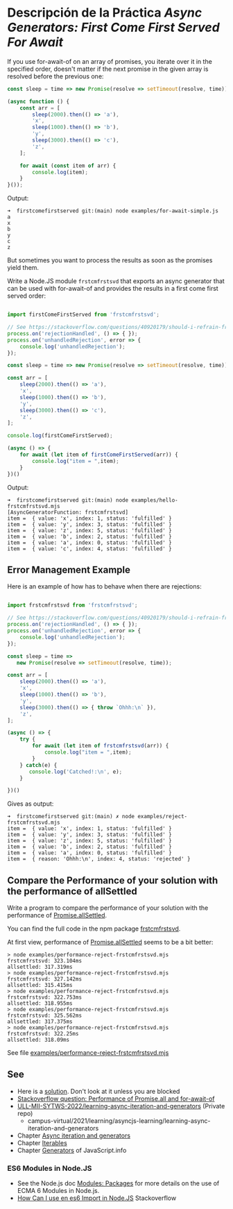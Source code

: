# Descripción de la Práctica *Async Generators: First Come First Served For Await*


If you use for-await-of on an array of promises, you iterate over it in the specified order, doesn't matter if the next promise in the given array is resolved before the previous one:

```javascript
const sleep = time => new Promise(resolve => setTimeout(resolve, time));

(async function () {
    const arr = [
        sleep(2000).then(() => 'a'),
        'x',
        sleep(1000).then(() => 'b'),
        'y',
        sleep(3000).then(() => 'c'),
        'z',
    ];

    for await (const item of arr) {
        console.log(item);
    }
}());
```

Output:

```
➜  firstcomefirstserved git:(main) node examples/for-await-simple.js 
a
x
b
y
c
z
```

But sometimes you want to process the results as soon as the promises yield them. 

Write a Node.JS module `frstcmfrstsvd` that exports an async generator that can be used with for-await-of and provides the results in a first come first served order:

```javascript

import firstComeFirstServed from 'frstcmfrstsvd';

// See https://stackoverflow.com/questions/40920179/should-i-refrain-from-handling-promise-rejection-asynchronously
process.on('rejectionHandled', () => { });
process.on('unhandledRejection', error => {
    console.log('unhandledRejection');
});

const sleep = time => new Promise(resolve => setTimeout(resolve, time));

const arr = [
    sleep(2000).then(() => 'a'),
    'x',
    sleep(1000).then(() => 'b'),
    'y',
    sleep(3000).then(() => 'c'),
    'z',
];

console.log(firstComeFirstServed);

(async () => {
    for await (let item of firstComeFirstServed(arr)) {
        console.log("item = ",item);
    }
})()
```

Output:

```
➜  firstcomefirstserved git:(main) node examples/hello-frstcmfrstsvd.mjs 
[AsyncGeneratorFunction: frstcmfrstsvd]
item =  { value: 'x', index: 1, status: 'fulfilled' }
item =  { value: 'y', index: 3, status: 'fulfilled' }
item =  { value: 'z', index: 5, status: 'fulfilled' }
item =  { value: 'b', index: 2, status: 'fulfilled' }
item =  { value: 'a', index: 0, status: 'fulfilled' }
item =  { value: 'c', index: 4, status: 'fulfilled' }
```

## Error Management Example

Here is an example of how has to behave when there are rejections:

```js

import frstcmfrstsvd from 'frstcmfrstsvd';

// See https://stackoverflow.com/questions/40920179/should-i-refrain-from-handling-promise-rejection-asynchronously
process.on('rejectionHandled', () => { });
process.on('unhandledRejection', error => {
    console.log('unhandledRejection');
});

const sleep = time => 
   new Promise(resolve => setTimeout(resolve, time));

const arr = [
    sleep(2000).then(() => 'a'),
    'x',
    sleep(1000).then(() => 'b'),
    'y',
    sleep(3000).then(() => { throw `Ohhh:\n` }),
    'z',
];

(async () => {
    try {
        for await (let item of frstcmfrstsvd(arr)) {
            console.log("item = ",item);
        }
    } catch(e) {
       console.log('Catched!:\n', e);
    }

})()
```

Gives as output:

```
➜  firstcomefirstserved git:(main) ✗ node examples/reject-frstcmfrstsvd.mjs 
item =  { value: 'x', index: 1, status: 'fulfilled' }
item =  { value: 'y', index: 3, status: 'fulfilled' }
item =  { value: 'z', index: 5, status: 'fulfilled' }
item =  { value: 'b', index: 2, status: 'fulfilled' }
item =  { value: 'a', index: 0, status: 'fulfilled' }
item =  { reason: 'Ohhh:\n', index: 4, status: 'rejected' }
```

## Compare the Performance of your solution with the performance of  allSettled

 Write  a program to compare the performance of your solution with the performance of [Promise.allSettled](https://developer.mozilla.org/en-US/docs/Web/JavaScript/Reference/Global_Objects/Promise/allSettled). 

You can find the full code in the npm package [frstcmfrstsvd](https://www.npmjs.com/package/frstcmfrstsvd).

At first view, performance of [Promise.allSettled](https://developer.mozilla.org/en-US/docs/Web/JavaScript/Reference/Global_Objects/Promise/allSettled) seems to be a bit better:

 ```
> node examples/performance-reject-frstcmfrstsvd.mjs
frstcmfrstsvd: 323.104ms
allsettled: 317.319ms
> node examples/performance-reject-frstcmfrstsvd.mjs
frstcmfrstsvd: 327.142ms
allsettled: 315.415ms
> node examples/performance-reject-frstcmfrstsvd.mjs
frstcmfrstsvd: 322.753ms
allsettled: 318.955ms
> node examples/performance-reject-frstcmfrstsvd.mjs
frstcmfrstsvd: 325.562ms
allsettled: 317.375ms
> node examples/performance-reject-frstcmfrstsvd.mjs
frstcmfrstsvd: 322.25ms
allsettled: 318.09ms
```

See file [examples/performance-reject-frstcmfrstsvd.mjs](https://github.com/crguezl/frstcmfrstsvd/blob/HEAD/examples/performance-reject-frstcmfrstsvd.mjs)


## See

* Here is a [solution](https://github.com/crguezl/frstcmfrstsvd). Don't look at it unless you are blocked
* [Stackoverflow question: Performance of Promise.all and for-await-of](https://stackoverflow.com/questions/51916636/performance-of-promise-all-and-for-await-of)
* [ULL-MII-SYTWS-2022/learning-async-iteration-and-generators](https://github.com/ULL-MII-SYTWS-2022/learning-async-iteration-and-generators) (Private repo)
  * campus-virtual/2021/learning/asyncjs-learning/learning-async-iteration-and-generators
* Chapter [Async iteration and generators](https://javascript.info/async-iterators-generators)
* Chapter [Iterables](https://javascript.info/iterable)
* Chapter [Generators](https://javascript.info/generators) of JavaScript.info

### ES6 Modules in Node.JS

* See the Node.js doc [Modules: Packages](https://nodejs.org/api/packages.html#packages_determining_module_system) for more details on the use of ECMA 6 Modules in Node.js.
* [How Can I use en es6 Import in Node.JS](https://stackoverflow.com/questions/45854169/how-can-i-use-an-es6-import-in-node-js#:~:text=You%20can%20also%20use%20npm,import%20in%20your%20JavaScript%20files.
) Stackoverflow